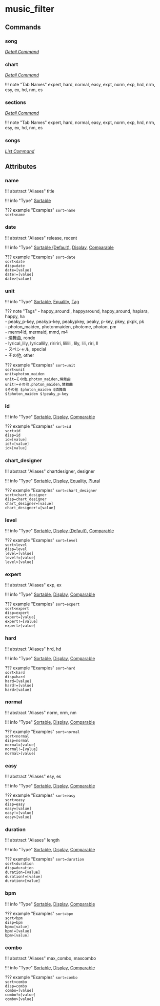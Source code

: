 <!-- Generated Document: Do not edit -->

# music_filter

## Commands

### song

*[Detail Command](../general_usage/#detail-commands)*

### chart

*[Detail Command](../general_usage/#detail-commands)*

!!! note "Tab Names"
    expert, hard, normal, easy, expt, norm, exp, hrd, nrm, esy, ex, hd, nm, es

### sections

*[Detail Command](../general_usage/#detail-commands)*

!!! note "Tab Names"
    expert, hard, normal, easy, expt, norm, exp, hrd, nrm, esy, ex, hd, nm, es

### songs

*[List Command](../general_usage/#list-commands)*

## Attributes

### name

!!! abstract "Aliases"
    title

!!! info "Type"
    [Sortable](../general_usage/#sortable)

??? example "Examples"
    `sort=name`  
    `sort<name`

### date

!!! abstract "Aliases"
    release, recent

!!! info "Type"
    [Sortable (Default)](../general_usage/#sortable), [Display](../general_usage/#display), [Comparable](../general_usage/#comparable)

??? example "Examples"
    `sort=date`  
    `sort<date`  
    `disp=date`  
    `date=[value]`  
    `date!=[value]`  
    `date>[value]`

### unit

!!! info "Type"
    [Sortable](../general_usage/#sortable), [Equality](../general_usage/#equality), [Tag](../general_usage/#tag)

??? note "Tags"
     - happy_around!, happyaround, happy_around, hapiara, happy, ha  
     - peaky_p-key, peakyp-key, peakypkey, peaky, p-key, pkey, pkpk, pk  
     - photon_maiden, photonmaiden, photome, photon, pm  
     - merm4id, mermaid, mmd, m4  
     - 燐舞曲, rondo  
     - lyrical_lily, lyricallily, riririri, lililili, lily, lili, riri, ll  
     - スペシャル, special  
     - その他, other

??? example "Examples"
    `sort=unit`  
    `sort<unit`  
    `unit=photon_maiden`  
    `unit=その他,photon_maiden,燐舞曲`  
    `unit!=その他,photon_maiden,燐舞曲`  
    `$その他 $photon_maiden $燐舞曲`  
    `$!photon_maiden $!peaky_p-key`

### id

!!! info "Type"
    [Sortable](../general_usage/#sortable), [Display](../general_usage/#display), [Comparable](../general_usage/#comparable)

??? example "Examples"
    `sort=id`  
    `sort<id`  
    `disp=id`  
    `id=[value]`  
    `id!=[value]`  
    `id>[value]`

### chart_designer

!!! abstract "Aliases"
    chartdesigner, designer

!!! info "Type"
    [Sortable](../general_usage/#sortable), [Display](../general_usage/#display), [Equality](../general_usage/#equality), [Plural](../general_usage/#plural)

??? example "Examples"
    `sort=chart_designer`  
    `sort<chart_designer`  
    `disp=chart_designer`  
    `chart_designer=[value]`  
    `chart_designer!=[value]`

### level

!!! info "Type"
    [Sortable](../general_usage/#sortable), [Display (Default)](../general_usage/#display), [Comparable](../general_usage/#comparable)

??? example "Examples"
    `sort=level`  
    `sort<level`  
    `disp=level`  
    `level=[value]`  
    `level!=[value]`  
    `level>[value]`

### expert

!!! abstract "Aliases"
    exp, ex

!!! info "Type"
    [Sortable](../general_usage/#sortable), [Display](../general_usage/#display), [Comparable](../general_usage/#comparable)

??? example "Examples"
    `sort=expert`  
    `sort<expert`  
    `disp=expert`  
    `expert=[value]`  
    `expert!=[value]`  
    `expert>[value]`

### hard

!!! abstract "Aliases"
    hrd, hd

!!! info "Type"
    [Sortable](../general_usage/#sortable), [Display](../general_usage/#display), [Comparable](../general_usage/#comparable)

??? example "Examples"
    `sort=hard`  
    `sort<hard`  
    `disp=hard`  
    `hard=[value]`  
    `hard!=[value]`  
    `hard>[value]`

### normal

!!! abstract "Aliases"
    norm, nrm, nm

!!! info "Type"
    [Sortable](../general_usage/#sortable), [Display](../general_usage/#display), [Comparable](../general_usage/#comparable)

??? example "Examples"
    `sort=normal`  
    `sort<normal`  
    `disp=normal`  
    `normal=[value]`  
    `normal!=[value]`  
    `normal>[value]`

### easy

!!! abstract "Aliases"
    esy, es

!!! info "Type"
    [Sortable](../general_usage/#sortable), [Display](../general_usage/#display), [Comparable](../general_usage/#comparable)

??? example "Examples"
    `sort=easy`  
    `sort<easy`  
    `disp=easy`  
    `easy=[value]`  
    `easy!=[value]`  
    `easy>[value]`

### duration

!!! abstract "Aliases"
    length

!!! info "Type"
    [Sortable](../general_usage/#sortable), [Display](../general_usage/#display), [Comparable](../general_usage/#comparable)

??? example "Examples"
    `sort=duration`  
    `sort<duration`  
    `disp=duration`  
    `duration=[value]`  
    `duration!=[value]`  
    `duration>[value]`

### bpm

!!! info "Type"
    [Sortable](../general_usage/#sortable), [Display](../general_usage/#display), [Comparable](../general_usage/#comparable)

??? example "Examples"
    `sort=bpm`  
    `sort<bpm`  
    `disp=bpm`  
    `bpm=[value]`  
    `bpm!=[value]`  
    `bpm>[value]`

### combo

!!! abstract "Aliases"
    max_combo, maxcombo

!!! info "Type"
    [Sortable](../general_usage/#sortable), [Display](../general_usage/#display), [Comparable](../general_usage/#comparable)

??? example "Examples"
    `sort=combo`  
    `sort<combo`  
    `disp=combo`  
    `combo=[value]`  
    `combo!=[value]`  
    `combo>[value]`